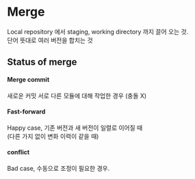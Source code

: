 # Merge
Local repository 에서 staging, working directory 까지 끌어 오는 것. \
단어 뜻대로 여러 버전을 합치는 것

## Status of merge
#### Merge commit
새로운 커밋
서로 다른 모듈에 대해 작업한 경우 (충돌 X)

#### Fast-forward
Happy case, 기존 버전과 새 버전이 일렬로 이어질 때 \
(다른 가지 없이 변화 이력이 같을 때)

#### conflict
Bad case, 수동으로 조정이 필요한 경우. 